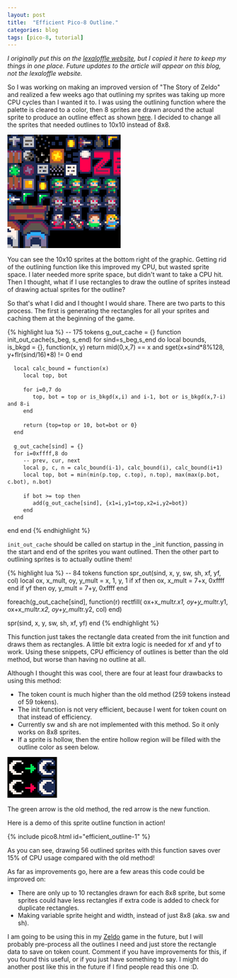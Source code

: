 ```yaml
---
layout: post
title:  "Efficient Pico-8 Outline."
categories: blog
tags: [pico-8, tutorial]
---
```

_I originally put this on the [lexaloffle
website](https://www.lexaloffle.com/bbs/?tid=32996), but I copied it here to
keep my things in one place. Future updates to the article will appear on this
blog, not the lexaloffle website._

So I was working on making an improved version of "The Story of Zeldo" and
realized a few weeks ago that outlining my sprites was taking up more CPU
cycles than I wanted it to. I was using the outlining function where the
palette is cleared to a color, then 8 sprites are drawn around the actual
sprite to produce an outline effect as shown
[here](https://gist.github.com/Liquidream/1b419261dc324708f008f24ee6d13d7b). I
decided to change all the sprites that needed outlines to 10x10 instead of 8x8.

![Spritesheet with 10x10 sprites.](/res/ss/efficient_outline.png)


You can see the 10x10 sprites at the bottom right of the graphic. Getting rid
of the outlining function like this improved my CPU, but wasted sprite space. I
later needed more sprite space, but didn't want to take a CPU hit. Then I
thought, what if I use rectangles to draw the outline of sprites instead of
drawing actual sprites for the outline?

So that's what I did and I thought I would share. There are two parts to this
process. The first is generating the rectangles for all your sprites and
caching them at the beginning of the game.


{% highlight lua %}
-- 175 tokens
g_out_cache = {}
function init_out_cache(s_beg, s_end)
   for sind=s_beg,s_end do
      local bounds, is_bkgd = {}, function(x, y)
         return mid(0,x,7) == x and sget(x+sind*8%128, y+flr(sind/16)*8) != 0
      end

      local calc_bound = function(x)
         local top, bot

         for i=0,7 do
            top, bot = top or is_bkgd(x,i) and i-1, bot or is_bkgd(x,7-i) and 8-i
         end

         return {top=top or 10, bot=bot or 0}
      end

      g_out_cache[sind] = {}
      for i=0xffff,8 do
         -- prev, cur, next
         local p, c, n = calc_bound(i-1), calc_bound(i), calc_bound(i+1)
         local top, bot = min(min(p.top, c.top), n.top), max(max(p.bot, c.bot), n.bot)

         if bot >= top then
            add(g_out_cache[sind], {x1=i,y1=top,x2=i,y2=bot})
         end
      end
   end
end
{% endhighlight %}

`init_out_cache` should be called on startup in the _init function, passing in
the start and end of the sprites you want outlined. Then the other part to
outlining sprites is to actually outline them!

{% highlight lua %}
-- 84 tokens
function spr_out(sind, x, y, sw, sh, xf, yf, col)
   local ox, x_mult, oy, y_mult = x, 1, y, 1
   if xf then ox, x_mult = 7+x, 0xffff end
   if yf then oy, y_mult = 7+y, 0xffff end

   foreach(g_out_cache[sind], function(r)
      rectfill(
         ox+x_mult*r.x1,
         oy+y_mult*r.y1,
         ox+x_mult*r.x2,
         oy+y_mult*r.y2,
         col)
   end)

   spr(sind, x, y, sw, sh, xf, yf)
end
{% endhighlight %}

This function just takes the rectangle data created from the init function and
draws them as rectangles. A little bit extra logic is needed for xf and yf to
work. Using these snippets, CPU efficiency of outlines is better than the old
method, but worse than having no outline at all.

Although I thought this was cool, there are four at least four drawbacks to
using this method:

- The token count is much higher than the old method (259 tokens instead of 59
  tokens).
- The init function is not very efficient, because I went for token count on
  that instead of efficiency.
- Currently sw and sh are not implemented with this method. So it only works on
  8x8 sprites.
- If a sprite is hollow, then the entire hollow region will be filled with the
  outline color as seen below.


![Problem with new outline function.](/res/ss/efficient_outline_moon.png)

The green arrow is the old method, the red arrow is the new function.

Here is a demo of this sprite outline function in action!

{% include pico8.html id="efficient_outline-1" %}

As you can see, drawing 56 outlined sprites with this function saves over 15%
of CPU usage compared with the old method!

As far as improvements go, here are a few areas this code could be improved on:
- There are only up to 10 rectangles drawn for each 8x8 sprite, but some
  sprites could have less rectangles if extra code is added to check for
  duplicate rectangles.
- Making variable sprite height and width, instead of just 8x8 (aka. sw and
  sh).

I am going to be using this in my
[Zeldo](https://twitter.com/alanxoc3/status/1086413617497423872) game in the
future, but I will probably pre-process all the outlines I need and just store
the rectangle data to save on token count. Comment if you have improvements for
this, if you found this useful, or if you just have something to say. I might
do another post like this in the future if I find people read this one :D.

